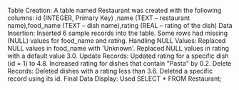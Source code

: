 Table Creation:
A table named Restaurant was created with the following columns:
id (INTEGER, Primary Key) ,name (TEXT – restaurant name),food_name (TEXT – dish name),rating (REAL – rating of the dish)
Data Insertion:
Inserted 6 sample records into the table. Some rows had missing (NULL) values for food_name and rating.
Handling NULL Values:
Replaced NULL values in food_name with 'Unknown'.
Replaced NULL values in rating with a default value 3.0.
Update Records:
Updated rating for a specific dish (id = 1) to 4.8.
Increased rating for dishes that contain "Pasta" by 0.2.
Delete Records:
Deleted dishes with a rating less than 3.6.
Deleted a specific record using its id.
Final Data Display:
Used SELECT * FROM Restaurant;


